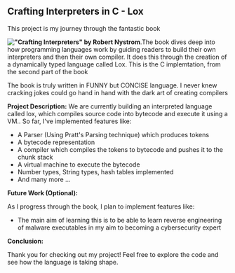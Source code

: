 ## Crafting Interpreters in C - Lox 

This project is my journey through the fantastic book

**!["Crafting Interpreters" by Robert Nystrom](https://craftinginterpreters.com/)**.The book dives deep into how programming languages work by guiding readers to build their own interpreters and then their own compiler. It does this through the creation of a dynamically typed language called Lox. This is the C implemtation, from the second part of the book

The book is truly written in FUNNY but CONCISE language. I never knew cracking jokes could go hand in hand with the dark art of creating compilers

**Project Description:**
We are currently building an interpreted language called lox, which compiles source code into bytecode and execute it using a VM.. So far, I've implemented features like:

* A Parser (Using Pratt's Parsing technique) which produces tokens
* A bytecode representation
* A compiler which compiles the tokens to bytecode and pushes it to the chunk stack 
* A virtual machine to execute the bytecode
* Number types, String types, hash tables implemented
* And many more ...

**Future Work (Optional):**

As I progress through the book, I plan to implement features like:

* The main aim of learning this is to be able to learn reverse engineering of malware executables in my aim to becoming a cybersecurity expert


**Conclusion:**

Thank you for checking out my project! Feel free to explore the code and see how the language is taking shape.

